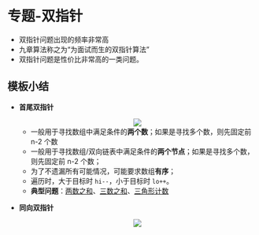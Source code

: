 专题-双指针
===
- 双指针问题出现的频率非常高
- 九章算法称之为“为面试而生的双指针算法”
- 双指针问题是性价比非常高的一类问题。

模板小结
---
- **首尾双指针**
    <div align="center"><img src="../_assets/TIM截图20180928102534.png" height="" /></div>
    
    - 一般用于寻找数组中满足条件的**两个数**；如果是寻找多个数，则先固定前 n-2 个数
    - 一般用于寻找数组/双向链表中满足条件的**两个节点**；如果是寻找多个数，则先固定前 n-2 个数；
    - 为了不遗漏所有可能情况，可能要求数组**有序**；
    - 遍历时，大于目标时 `hi--`，小于目标时 `lo++`。 
    - **典型问题**：[两数之和](#两数之和)、[三数之和](#三数之和)、[三角形计数](#三角形计数valid-triangle-number)
- **同向双指针**
    <div align="center"><img src="../_assets/TIM截图20180928102605.png" height="" /></div>
